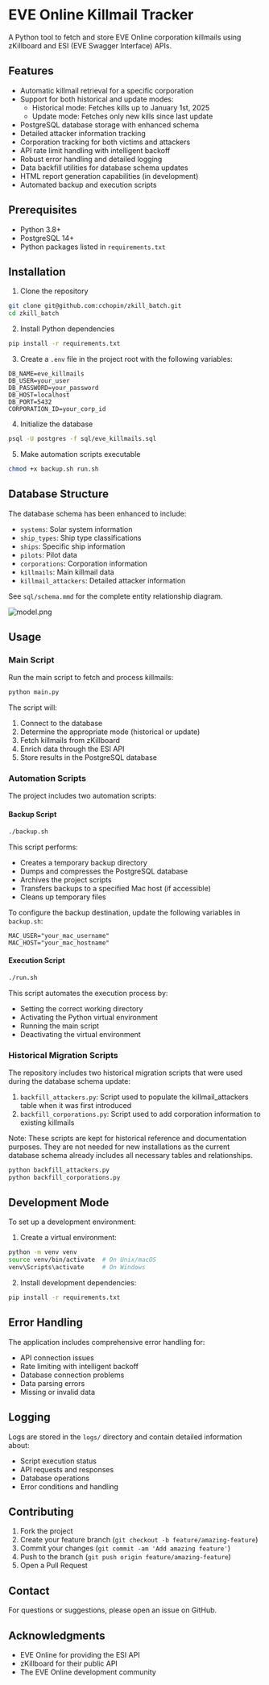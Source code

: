 # EVE Online Killmail Tracker

A Python tool to fetch and store EVE Online corporation killmails using zKillboard and ESI (EVE Swagger Interface) APIs.

## Features

- Automatic killmail retrieval for a specific corporation
- Support for both historical and update modes:
  - Historical mode: Fetches kills up to January 1st, 2025
  - Update mode: Fetches only new kills since last update
- PostgreSQL database storage with enhanced schema
- Detailed attacker information tracking
- Corporation tracking for both victims and attackers
- API rate limit handling with intelligent backoff
- Robust error handling and detailed logging
- Data backfill utilities for database schema updates
- HTML report generation capabilities (in development)
- Automated backup and execution scripts

## Prerequisites

- Python 3.8+
- PostgreSQL 14+
- Python packages listed in `requirements.txt`

## Installation

1. Clone the repository
```bash
git clone git@github.com:cchopin/zkill_batch.git
cd zkill_batch
```

2. Install Python dependencies
```bash
pip install -r requirements.txt
```

3. Create a `.env` file in the project root with the following variables:
```plaintext
DB_NAME=eve_killmails
DB_USER=your_user
DB_PASSWORD=your_password
DB_HOST=localhost
DB_PORT=5432
CORPORATION_ID=your_corp_id
```

4. Initialize the database
```bash
psql -U postgres -f sql/eve_killmails.sql
```

5. Make automation scripts executable
```bash
chmod +x backup.sh run.sh
```

## Database Structure

The database schema has been enhanced to include:

- `systems`: Solar system information
- `ship_types`: Ship type classifications
- `ships`: Specific ship information
- `pilots`: Pilot data
- `corporations`: Corporation information
- `killmails`: Main killmail data
- `killmail_attackers`: Detailed attacker information

See `sql/schema.mmd` for the complete entity relationship diagram.

![model.png](sql/model.png)

## Usage

### Main Script

Run the main script to fetch and process killmails:
```bash
python main.py
```

The script will:
1. Connect to the database
2. Determine the appropriate mode (historical or update)
3. Fetch killmails from zKillboard
4. Enrich data through the ESI API
5. Store results in the PostgreSQL database

### Automation Scripts

The project includes two automation scripts:

#### Backup Script
```bash
./backup.sh
```
This script performs:
- Creates a temporary backup directory
- Dumps and compresses the PostgreSQL database
- Archives the project scripts
- Transfers backups to a specified Mac host (if accessible)
- Cleans up temporary files

To configure the backup destination, update the following variables in `backup.sh`:
```plaintext
MAC_USER="your_mac_username"
MAC_HOST="your_mac_hostname"
```

#### Execution Script
```bash
./run.sh
```
This script automates the execution process by:
- Setting the correct working directory
- Activating the Python virtual environment
- Running the main script
- Deactivating the virtual environment

### Historical Migration Scripts

The repository includes two historical migration scripts that were used during the database schema update:

1. `backfill_attackers.py`: Script used to populate the killmail_attackers table when it was first introduced
2. `backfill_corporations.py`: Script used to add corporation information to existing killmails

Note: These scripts are kept for historical reference and documentation purposes. They are not needed for new installations as the current database schema already includes all necessary tables and relationships.

```bash
python backfill_attackers.py
python backfill_corporations.py
```

## Development Mode

To set up a development environment:

1. Create a virtual environment:
```bash
python -m venv venv
source venv/bin/activate  # On Unix/macOS
venv\Scripts\activate     # On Windows
```

2. Install development dependencies:
```bash
pip install -r requirements.txt
```

## Error Handling

The application includes comprehensive error handling for:
- API connection issues
- Rate limiting with intelligent backoff
- Database connection problems
- Data parsing errors
- Missing or invalid data

## Logging

Logs are stored in the `logs/` directory and contain detailed information about:
- Script execution status
- API requests and responses
- Database operations
- Error conditions and handling

## Contributing

1. Fork the project
2. Create your feature branch (`git checkout -b feature/amazing-feature`)
3. Commit your changes (`git commit -am 'Add amazing feature'`)
4. Push to the branch (`git push origin feature/amazing-feature`)
5. Open a Pull Request

## Contact

For questions or suggestions, please open an issue on GitHub.

## Acknowledgments

- EVE Online for providing the ESI API
- zKillboard for their public API
- The EVE Online development community
